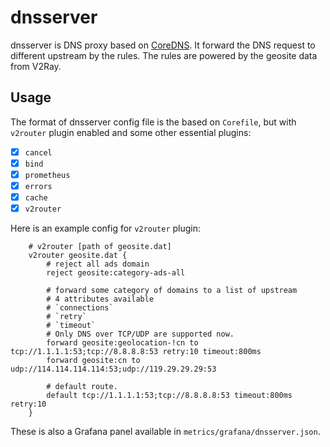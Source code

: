 # dnsserver

dnsserver is DNS proxy based on [CoreDNS](https://github.com/coredns/coredns). It forward the DNS request to different upstream by the rules. The rules are powered by the geosite data from V2Ray.

## Usage

The format of dnsserver config file is the based on `Corefile`, but with `v2router` plugin enabled and some other essential plugins:
- [x] `cancel`
- [x] `bind`
- [x] `prometheus`
- [x] `errors`
- [x] `cache`
- [x] `v2router`

Here is an example config for `v2router` plugin:
```Corefile
    # v2router [path of geosite.dat]
	v2router geosite.dat {
        # reject all ads domain
		reject geosite:category-ads-all

        # forward some category of domains to a list of upstream
        # 4 attributes available
	    # `connections`
	    # `retry`
	    # `timeout`
        # Only DNS over TCP/UDP are supported now.
		forward geosite:geolocation-!cn to tcp://1.1.1.1:53;tcp://8.8.8.8:53 retry:10 timeout:800ms
		forward geosite:cn to udp://114.114.114.114:53;udp://119.29.29.29:53

        # default route.
		default tcp://1.1.1.1:53;tcp://8.8.8.8:53 timeout:800ms retry:10
	}
```


These is also a Grafana panel available in `metrics/grafana/dnsserver.json`.